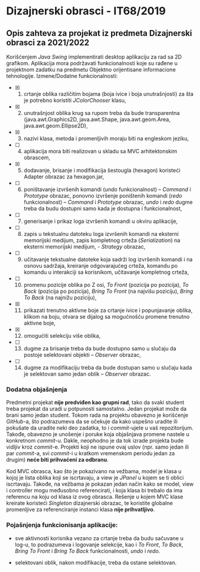 # Dizajnerski obrasci - IT68/2019

## Opis zahteva za projekat iz predmeta Dizajnerski obrasci za 2021/2022

Korišćenjem _Java Swing_ implementirati desktop aplikaciju za rad sa 2D grafikom. Aplikacija mora podržavati funkcionalnosti koje su rađene u projektnom zadatku na predmetu Objektno orijentisane informacione tehnologije.
Izmene/Dodatne funkcionalnosti:

- [x] 1. crtanje oblika različitim bojama (boja ivice i boja unutrašnjosti) za šta je potrebno koristiti _JColorChooser_ klasu,
- [x] 2. unutrašnjost oblika krug sa rupom treba da bude transparentna (java.awt.Graphics2D, java.awt.Shape, java.awt.geom.Area, java.awt.geom.Ellipse2D),
- [x] 3. nazivi klasa, metoda i promenljivih moraju biti na engleskom jeziku,
- [ ] 4. aplikacija mora biti realizovan u skladu sa MVC arhitektonskim obrascem,
- [x] 5. dodavanje, brisanje i modifikacija šestougla (hexagon) koristeći Adapter obrazac za hexagon.jar,
- [ ] 6. poništavanje izvršenih komandi (_undo_ funkcionalnost) – _Command_ i _Prototype_ obrazac, ponovno izvršenje poništenih komandi (_redo_ funkcionalnost) – _Command_ i _Prototype_ obrazac, _undo_ i _redo_ dugme treba da budu dostupni samo kada je dostupna i funkcionalnost,
- [ ] 7. generisanje i prikaz loga izvršenih komandi u okviru aplikacije,
- [ ] 8. zapis u tekstualnu datoteku loga izvršenih komandi na eksterni memorijski medijum, zapis kompletnog crteža (_Serialization_) na eksterni memorijski medijum, - _Strategy_ obrazac,
- [ ] 9. učitavanje tekstualne datoteke koja sadrži log izvršenih komandi i na osnovu sadržaja, kreiranje odgovarajućeg crteža, komandu po komandu u interakciji sa korisnikom, učitavanje kompletnog crteža,
- [ ] 10. promenu pozicije oblika po Z osi, _To Front_ (pozicija po pozicija), _To Back_ (pozicija po pozicija), _Bring To Front_ (na najvišu poziciju), _Bring To Back_ (na najnižu poziciju),
- [x] 11. prikazati trenutno aktivne boje za crtanje ivice i popunjavanje oblika, klikom na boju, otvara se dijalog sa mogućnošću promene trenutno aktivne boje,
- [x] 12. omogućiti selekciju više oblika,
- [ ] 13. dugme za brisanje treba da bude dostupno samo u slučaju da postoje selektovani objekti – _Observer_ obrazac,
- [ ] 14. dugme za modifikaciju treba da bude dostupan samo u slučaju kada je selektovan samo jedan oblik – _Observer_ obrazac.

### Dodatna objašnjenja

Predmetni projekat **nije predviđen kao grupni rad**, tako da svaki student treba projekat da uradi u potpunosti samostalno. Jedan projekat može da brani samo jedan student.
Tokom rada na projektu obavezno je korišćenje _GitHub_-a, što podrazumeva da se očekuje da kako uspešno uradite ili pokušate da uradite neki deo zadatka, to i _commit_-ujete u vaš repozitorijum. Takođe, obavezno je unošenje i poruke koja objašnjava promene nastele u konkretnom _commit_-u. Dakle, neophodno je da tok izrade projekta bude vidljiv kroz _commit_-e. Projekti koji ne ispune ovaj uslov (npr. samo jedan ili par _commit_-a, svi _commit_-i u kratkom vremenskom periodu jedan za drugim) **neće biti prihvaćeni za odbranu**.

Kod MVC obrasca, kao što je pokazivano na vežbama, model je klasa u kojoj je lista oblika koji se iscrtavaju, a view je _JPanel_ u kojem se ti oblici iscrtavaju. Takođe, na vežbama je pokazan jedan način kako se model, view i controller mogu međusobno referencirati, i koja klasa bi trebalo da ima referencu na koju od klasa iz ovog obrasca. Rešenje u kojem MVC klase kreirate koristeći _Singleton_ dizajnerski obrazac, te koristite globalne promenljive za referenciranje instanci klasa **nije prihvatljivo**.

### Pojašnjenja funkcionisanja aplikacije:

- sve aktivnosti korisnika vezano za crtanje treba da budu sačuvane u log-u, to podrazumeva i logovanje selekcije, kao i _To Front_, _To Back_, _Bring To Front_ i _Bring To Back_ funkcionalnosti, _undo_ i _redo_.

- selektovani oblik, nakon modifikacije, treba da ostane selektovan.
